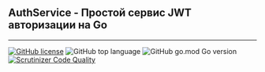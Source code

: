 ## AuthService - Простой сервис JWT авторизации на Go
----------------------------
[![GitHub license](https://img.shields.io/github/license/RapidCodeLab/AuthService?style=flat-square)](https://github.com/RapidCodeLab/AuthService/blob/main/LICENSE)
![GitHub top language](https://img.shields.io/github/languages/top/RapidCodeLab/AuthService?style=flat-square)
![GitHub go.mod Go version](https://img.shields.io/github/go-mod/go-version/RapidCodeLab/AuthService?style=flat-square)
[![Scrutinizer Code Quality](https://scrutinizer-ci.com/g/RapidCodeLab/AuthService/badges/quality-score.png?b=main)](https://scrutinizer-ci.com/g/RapidCodeLab/AuthService/?branch=main?style=flat-square)